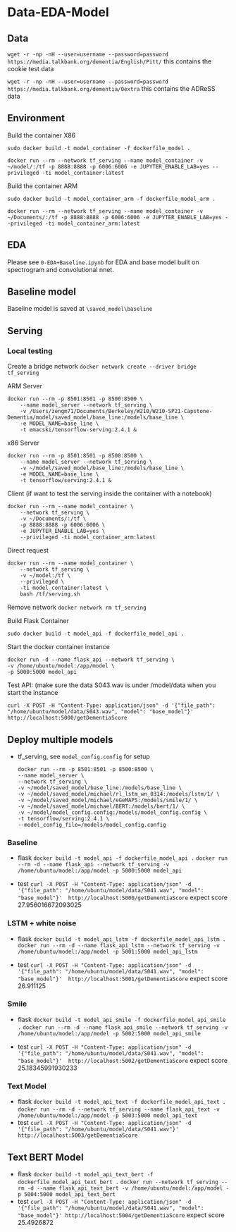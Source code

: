 # Data-EDA-Model

## Data
`wget -r -np -nH --user=username --password=password https://media.talkbank.org/dementia/English/Pitt/` this contains the cookie test data

`wget -r -np -nH --user=username --password=password https://media.talkbank.org/dementia/0extra` this contains the ADReSS data

## Environment

Build the container X86
```
sudo docker build -t model_container -f dockerfile_model .

docker run --rm --network tf_serving --name model_container -v ~/model/:/tf -p 8888:8888 -p 6006:6006 -e JUPYTER_ENABLE_LAB=yes --privileged -ti model_container:latest
```

Build the container ARM
```
sudo docker build -t model_container_arm -f dockerfile_model_arm .

docker run --rm --network tf_serving --name model_container -v ~/Documents/:/tf -p 8888:8888 -p 6006:6006 -e JUPYTER_ENABLE_LAB=yes --privileged -ti model_container_arm:latest
```

## EDA

Please see `0-EDA+Baseline.ipynb` for EDA and base model built on spectrogram and convolutional nnet. 

## Baseline model
Baseline model is saved at `\saved_model\baseline`


## Serving

### Local testing 
Create a bridge network
`docker network create --driver bridge tf_serving`

ARM Server
```
docker run --rm -p 8501:8501 -p 8500:8500 \
	--name model_server --network tf_serving \
	-v /Users/zengm71/Documents/Berkeley/W210/W210-SP21-Capstone-Dementia/model/saved_model/base_line:/models/base_line \
	-e MODEL_NAME=base_line \
	-t emacski/tensorflow-serving:2.4.1 &
```

x86 Server
```
docker run --rm -p 8501:8501 -p 8500:8500 \
	--name model_server --network tf_serving \
	-v ~/model/saved_model/base_line:/models/base_line \
	-e MODEL_NAME=base_line \
	-t tensorflow/serving:2.4.1 &
```

Client (if want to test the serving inside the container with a notebook)
```
docker run --rm --name model_container \
	--network tf_serving \
	-v ~/Documents/:/tf \
	-p 8888:8888 -p 6006:6006 \
	-e JUPYTER_ENABLE_LAB=yes \
	--privileged -ti model_container_arm:latest
```

Direct request
```
docker run --rm --name model_container \
	--network tf_serving \
	-v ~/model:/tf \
	--privileged \
	-ti model_container:latest \
	bash /tf/serving.sh
```

Remove network
`docker network rm tf_serving`

Build Flask Container
```
sudo docker build -t model_api -f dockerfile_model_api .
```

Start the docker container instance
```
docker run -d --name flask_api --network tf_serving \
-v /home/ubuntu/model:/app/model \
-p 5000:5000 model_api
```

Test API: (make sure the data S043.wav is under /model/data when you start the instance
```
curl -X POST -H "Content-Type: application/json" -d '{"file_path": "/home/ubuntu/model/data/S043.wav", "model": "base_model"}'  http://localhost:5000/getDementiaScore
```

## Deploy multiple models
* tf_serving, see `model_config.config` for setup
	```
	docker run --rm -p 8501:8501 -p 8500:8500 \
	--name model_server \
	--network tf_serving \
	-v ~/model/saved_model/base_line:/models/base_line \
	-v ~/model/saved_model/michael/rl_lstm_wn_0314:/models/lstm/1/ \
	-v ~/model/saved_model/michael/eGeMAPS:/models/smile/1/ \
	-v ~/model/saved_model/michael/BERT:/models/bert/1/ \
	-v ~/model/model_config.config:/models/model_config.config \
	-t tensorflow/serving:2.4.1 \
	--model_config_file=/models/model_config.config 
	```

### Baseline
* flask 
	`docker build -t model_api -f dockerfile_model_api .`
	`docker run --rm -d --name flask_api --network tf_serving -v /home/ubuntu/model:/app/model -p 5000:5000 model_api`

* test `curl -X POST -H "Content-Type: application/json" -d '{"file_path": "/home/ubuntu/model/data/S041.wav", "model": "base_model"}'  http://localhost:5000/getDementiaScore` expect score 27.956016672093025

### LSTM + white noise
* flask 
	`docker build -t model_api_lstm -f dockerfile_model_api_lstm .`
	`docker run --rm -d --name flask_api_lstm --network tf_serving -v /home/ubuntu/model:/app/model -p 5001:5000 model_api_lstm`

* test `curl -X POST -H "Content-Type: application/json" -d '{"file_path": "/home/ubuntu/model/data/S041.wav", "model": "base_model"}'  http://localhost:5001/getDementiaScore` expect score 26.911125

### Smile 
* flask 
	`docker build -t model_api_smile -f dockerfile_model_api_smile .`
	`docker run --rm -d --name flask_api_smile --network tf_serving -v /home/ubuntu/model:/app/model -p 5002:5000 model_api_smile`

* test `curl -X POST -H "Content-Type: application/json" -d '{"file_path": "/home/ubuntu/model/data/S041.wav", "model": "base_model"}'  http://localhost:5002/getDementiaScore` expect score 25.18345991930233

### Text Model
* flask
	`docker build -t model_api_text -f dockerfile_model_api_text .`
	`docker run --rm -d --network tf_serving --name flask_api_text -v /home/ubuntu/model:/app/model -p 5003:5000 model_api_text`
* test 
	`curl -X POST -H "Content-Type: application/json" -d '{"file_path": "/home/ubuntu/model/data/S041.wav"}' http://localhost:5003/getDementiaScore`

## Text BERT Model
* flask
	`docker build -t model_api_text_bert -f dockerfile_model_api_text_bert .`
	`docker run --network tf_serving --rm -d --name flask_api_text_bert -v /home/ubuntu/model:/app/model -p 5004:5000 model_api_text_bert`
* test 
	`curl -X POST -H "Content-Type: application/json" -d '{"file_path": "/home/ubuntu/model/data/S041.wav", "model": "base_model"}' http://localhost:5004/getDementiaScore` expect score 25.4926872

